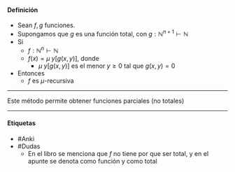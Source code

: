 #### Definición
- Sean $f, g$  funciones.
- Supongamos que $g$ es una función total, con $g:\mathbb{N}^{n+1}\vdash\mathbb{N}$ 
- Si 
	- $f:\mathbb{N}^n\vdash\mathbb{N}$ 
	- $f(x)=\mu\;y[g(x,y)]$, donde 
		- $\mu\ y[g(x,y)]$ es el menor $y\ge0$ tal que $g(x,y)=0$
- Entonces
	- $f$ es $\mu$-recursiva
***
Este método permite obtener funciones parciales (no totales)
***
#### Etiquetas
- #Anki 
- #Dudas 
	- En el libro se menciona que $f$ no tiene por que ser total, y en el apunte se denota como función y como total
